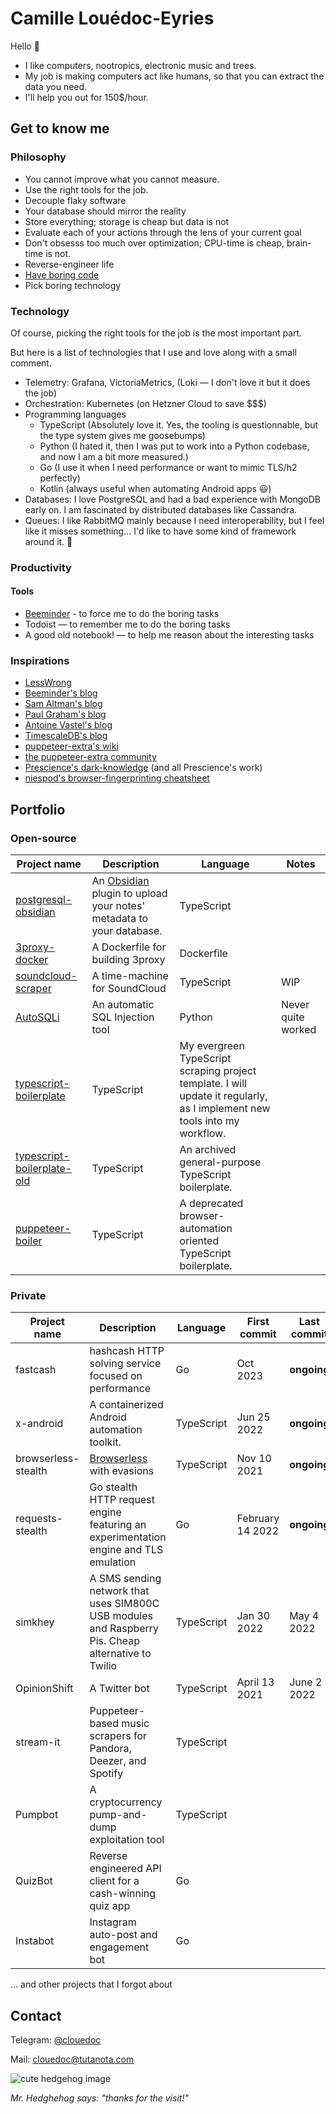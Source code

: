 # Camille Louédoc-Eyries

Hello 👋

- I like computers, nootropics, electronic music and trees.
- My job is making computers act like humans, so that you can extract the data you need.
- I'll help you out for 150$/hour.

## Get to know me

### Philosophy

- You cannot improve what you cannot measure.
- Use the right tools for the job.
- Decouple flaky software
- Your database should mirror the reality
- Store everything; storage is cheap but data is not
- Evaluate each of your actions through the lens of your current goal
- Don't obsesss too much over optimization; CPU-time is cheap, brain-time is not.
- Reverse-engineer life
- [Have boring code](https://blog.beeminder.com/magic/)
- Pick boring technology

### Technology

Of course, picking the right tools for the job is the most important part.

But here is a list of technologies that I use and love along with a small comment.

- Telemetry: Grafana, VictoriaMetrics, (Loki — I don't love it but it does the job)
- Orchestration: Kubernetes (on Hetzner Cloud to save $$$)
- Programming languages
  - TypeScript (Absolutely love it. Yes, the tooling is questionnable, but the type system gives me goosebumps)
  - Python (I hated it, then I was put to work into a Python codebase, and now I am a bit more measured.)
  - Go (I use it when I need performance or want to mimic TLS/h2 perfectly)
  - Kotlin (always useful when automating Android apps 😃)
- Databases: I love PostgreSQL and had a bad experience with MongoDB early on. I am fascinated by distributed databases like Cassandra.
- Queues: I like RabbitMQ mainly because I need interoperability, but I feel like it misses something... I'd like to have some kind of framework around it. 👀

### Productivity

#### Tools

- [Beeminder](beeminder.com) - to force me to do the boring tasks
- Todoist — to remember me to do the boring tasks
- A good old notebook! — to help me reason about the interesting tasks

### Inspirations

- [LessWrong](https://www.lesswrong.com/)
- [Beeminder's blog](https://blog.beeminder.com/)
- [Sam Altman's blog](https://blog.samaltman.com/how-to-be-successful)
- [Paul Graham's blog](https://www.paulgraham.com/todo.html)
- [Antoine Vastel's blog](https://antoinevastel.com/)
- [TimescaleDB's blog](https://blog.timescale.com/blog/how-i-power-a-successful-crypto-trading-bot-with-timescaledb/)
- [puppeteer-extra's wiki](https://github.com/berstend/puppeteer-extra/wiki)
- [the puppeteer-extra community](https://extra.community/)
- [Prescience's dark-knowledge](https://github.com/prescience-data/dark-knowledge) (and all Prescience's work)
- [niespod's browser-fingerprinting cheatsheet](https://github.com/niespodd/browser-fingerprinting)

## Portfolio

### Open-source

| Project name | Description | Language | Notes |
| ------------ | ----------- | -------- | ----- |
| [postgresql-obsidian](https://github.com/clouedoc/postgresql-obsidian) | An <a href="https://obsidian.md">Obsidian</a> plugin to upload your notes' metadata to your database. | TypeScript | |
| [3proxy-docker](https://github.com/force-adverse/3proxy-docker) | A Dockerfile for building 3proxy | Dockerfile | |
| [soundcloud-scraper](https://github.com/clouedoc/soundcloud-scraper) | A time-machine for SoundCloud | TypeScript | WIP |
| [AutoSQLi](https://github.com/clouedoc/AutoSQLi) | An automatic SQL Injection tool | Python | Never quite worked |
| [typescript-boilerplate](https://github.com/clouedoc/typescript-boilerplate) | TypeScript | My evergreen TypeScript scraping project template. I will update it regularly, as I implement new tools into my workflow. |
| [typescript-boilerplate-old](https://github.com/clouedoc/typescript-boilerplate-old) | TypeScript | An archived general-purpose TypeScript boilerplate. |
| [puppeteer-boiler](https://github.com/clouedoc/puppeteer-boiler) | TypeScript | A deprecated browser-automation oriented TypeScript boilerplate. |

### Private

| Project name | Description                                               | Language   | First commit  | Last commit |
| ------------ | --------------------------------------------------------- | ---------- | ------------- | ----------- |
| fastcash | hashcash HTTP solving service focused on performance | Go| Oct 2023 | **ongoing** |
| x-android   | A containerized Android automation toolkit.                                      | TypeScript | Jun 25 2022 | **ongoing** |
| browserless-stealth | [Browserless](https://github.com/browserless/chrome) with evasions | TypeScript | Nov 10 2021 | **ongoing** |
| requests-stealth | Go stealth HTTP request engine featuring an experimentation engine and TLS emulation | Go | February 14 2022 | **ongoing** | 
| simkhey | A SMS sending network that uses SIM800C USB modules and Raspberry Pis. Cheap alternative to Twilio | TypeScript | Jan 30 2022 | May 4 2022 |
| OpinionShift | A Twitter bot                                             | TypeScript | April 13 2021 | June 2 2022     |
| stream-it        | Puppeteer-based music scrapers for Pandora, Deezer, and Spotify        | TypeScript |        |      |
| Pumpbot      | A cryptocurrency pump-and-dump exploitation tool          | TypeScript |        |      |
| QuizBot        | Reverse engineered API client for a cash-winning quiz app | Go     |        |      |
| Instabot     | Instagram auto-post and engagement bot                    | Go     |        |      |

... and other projects that I forgot about


## Contact

Telegram: [@clouedoc](https://t.me/clouedoc)

Mail: [clouedoc@tutanota.com](mailto:clouedoc@tutanota.com)

![cute hedgehog image](https://user-images.githubusercontent.com/13921610/138776571-6119f075-8e8a-4ac1-bc6a-8b598fbdb1d8.png)

_Mr. Hedghehog says: "thanks for the visit!"_
